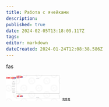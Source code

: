 ```yaml
---
title: Работа с ячейками
description: 
published: true
date: 2024-02-05T13:18:09.117Z
tags: 
editor: markdown
dateCreated: 2024-01-24T12:08:38.586Z
---
```



fas
<style>
  img.big {cursor: pointer; max-width: 150px; transition: max-width 0.5s ease;}
  img.big:hover {max-width: 75px;}
</style>


<img class="big" src="/files/Pastedimage20240126134630.png">
sss